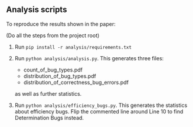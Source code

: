 ## Analysis scripts

To reproduce the results shown in the paper:

(Do all the steps from the project root)

1. Run `pip install -r analysis/requirements.txt`

2. Run `python analysis/analysis.py`. This generates three files:

   - count_of_bug_types.pdf
   - distribution_of_bug_types.pdf
   - distribution_of_correctness_bug_errors.pdf

   as well as further statistics.

3. Run `python analysis/efficiency_bugs.py`. This generates the statistics about efficiency bugs.
   Flip the commented line around Line 10 to find Determination Bugs instead.

